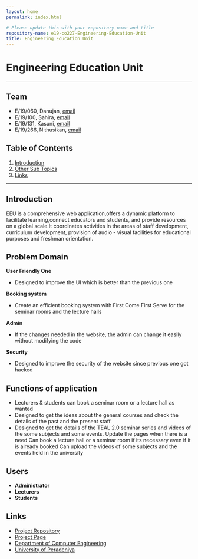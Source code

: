 ```yaml
---
layout: home
permalink: index.html

# Please update this with your repository name and title
repository-name: e19-co227-Engineering-Education-Unit
title: Engineering Education Unit
---
```


[comment]: # "This is the standard layout for the project, but you can clean this and use your own template"

# Engineering Education Unit

---

<!-- 
This is a sample image, to show how to add images to your page. To learn more options, please refer [this](https://projects.ce.pdn.ac.lk/docs/faq/how-to-add-an-image/)

![Logo](./images/Logo.png)
 -->

## Team
-  E/19/060, Danujan, [email](mailto:e19060@eng.pdn.ac.lk)
-  E/19/100, Sahira, [email](mailto:e19100@eng.pdn.ac.lk)
-  E/19/131, Kasuni, [email](mailto:e19131@eng.pdn.ac.lk)
-  E/19/266, Nithusikan, [email](mailto:e19266@eng.pdn.ac.lk)


## Table of Contents
1. [Introduction](#introduction)
2. [Other Sub Topics](#other-sub-topics)
3. [Links](#links)

---

## Introduction

 EEU is a comprehensive web application,offers a dynamic platform to facilitate learning,connect educators and students, and provide resources on a global scale.It coordinates activities in the areas of staff development, curriculum development, provision of audio - visual facilities for educational purposes and freshman orientation.





## Problem Domain
**User Friendly One**

- Designed to improve the UI which is better than the previous one

**Booking system**

- Create an efficient booking system with First Come First Serve for the seminar rooms and the lecture halls

**Admin**

- If the changes needed in the website, the admin can change it easily without modifying the code

**Security**

- Designed to improve the security of the website since previous one got hacked

## Functions of application
- Lecturers & students can book a seminar room or a lecture hall as wanted
- Designed to get the ideas about the general courses and check the details of the past and the present staff.
- Designed to get the details of the TEAL 2.0 seminar series and videos of the some subjects and some events. Update the pages when there is a need Can book a lecture hall or a seminar room if its necessary even if it is already booked Can upload the videos of some subjects and the events held in the university

## Users
- **Administrator**
- **Lecturers**
- **Students**



## Links

- [Project Repository](https://github.com/cepdnaclk/e19-co227-Engineering-Education-Unit)
- [Project Page](https://cepdnaclk.github.io/e19-co227-Engineering-Education-Unit/)
- [Department of Computer Engineering](http://www.ce.pdn.ac.lk/)
- [University of Peradeniya](https://eng.pdn.ac.lk/)


[//]: # (Please refer this to learn more about Markdown syntax)
[//]: # (https://github.com/adam-p/markdown-here/wiki/Markdown-Cheatsheet)

